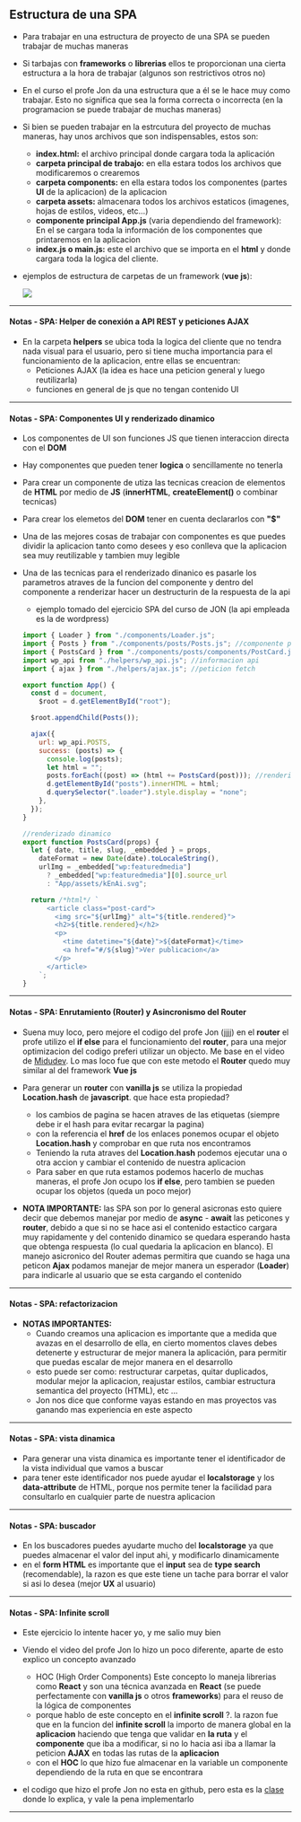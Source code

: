 ## Estructura de una SPA

- Para trabajar en una estructura de proyecto de una SPA se pueden trabajar de muchas maneras
- Si tarbajas con **frameworks** o **librerias** ellos te proporcionan una cierta estructura a la hora de trabajar (algunos son restrictivos otros no)
- En el curso el profe Jon da una estructura que a él se le hace muy como trabajar. Esto no significa que sea la forma correcta o incorrecta (en la programacion se puede trabajar de muchas maneras)
- Si bien se pueden trabajar en la estrcutura del proyecto de muchas maneras, hay unos archivos que son indispensables, estos son:

  - **index.html:** el archivo principal donde cargara toda la aplicación
  - **carpeta principal de trabajo:** en ella estara todos los archivos que modificaremos o crearemos
  - **carpeta components:** en ella estara todos los componentes (partes **UI** de la aplicacion) de la aplicacion
  - **carpeta assets:** almacenara todos los archivos estaticos (imagenes, hojas de estilos, videos, etc...)
  - **componente principal App.js** (varia dependiendo del framework): En el se cargara toda la información de los componentes que printaremos en la aplicacion
  - **index.js o main.js:** este el archivo que se importa en el **html** y donde cargara toda la logica del cliente.

- ejemplos de estructura de carpetas de un framework (**vue js**):

  <img src="https://lenguajejs.com/vuejs/introduccion/estructura-carpetas/vue-estructura-carpetas.png"/>

---

#### Notas - SPA: Helper de conexión a API REST y peticiones AJAX

- En la carpeta **helpers** se ubica toda la logica del cliente que no tendra nada visual para el usuario, pero si tiene mucha importancia para el funcionamiento de la aplicacion, entre ellas se encuentran:
  - Peticiones AJAX (la idea es hace una peticion general y luego reutilizarla)
  - funciones en general de js que no tengan contenido UI

---

#### Notas - SPA: Componentes UI y renderizado dinamico

- Los componentes de UI son funciones JS que tienen interaccion directa con el **DOM**
- Hay componentes que pueden tener **logica** o sencillamente no tenerla
- Para crear un componente de utiza las tecnicas creacion de elementos de **HTML** por medio de **JS** (**innerHTML**, **createElement()** o combinar tecnicas)
- Para crear los elemetos del **DOM** tener en cuenta declararlos con **"$"**
- Una de las mejores cosas de trabajar con componentes es que puedes dividir la aplicacion tanto como desees y eso conlleva que la aplicacion sea muy reutilizable y tambien muy legible
- Una de las tecnicas para el renderizado dinanico es pasarle los parametros atraves de la funcion del componente y dentro del componente a renderizar hacer un destructurin de la respuesta de la api

  - ejemplo tomado del ejercicio SPA del curso de JON (la api empleada es la de wordpress)

  ```js
  import { Loader } from "./components/Loader.js";
  import { Posts } from "./components/posts/Posts.js"; //componente padre
  import { PostsCard } from "./components/posts/components/PostCard.js"; //componente hijo
  import wp_api from "./helpers/wp_api.js"; //informacion api
  import { ajax } from "./helpers/ajax.js"; //peticion fetch

  export function App() {
    const d = document,
      $root = d.getElementById("root");

    $root.appendChild(Posts());

    ajax({
      url: wp_api.POSTS,
      success: (posts) => {
        console.log(posts);
        let html = "";
        posts.forEach((post) => (html += PostsCard(post))); //renderizado dinamico
        d.getElementById("posts").innerHTML = html;
        d.querySelector(".loader").style.display = "none";
      },
    });
  }
  ```

  ```js
  //renderizado dinamico
  export function PostsCard(props) {
    let { date, title, slug, _embedded } = props,
      dateFormat = new Date(date).toLocaleString(),
      urlImg = _embedded["wp:featuredmedia"]
        ? _embedded["wp:featuredmedia"][0].source_url
        : "App/assets/kEnAi.svg";

    return /*html*/ `
        <article class="post-card">
          <img src="${urlImg}" alt="${title.rendered}">
          <h2>${title.rendered}</h2>
          <p>
            <time datetime="${date}">${dateFormat}</time>
            <a href="#/${slug}">Ver publicacion</a>
          </p>
        </article>
      `;
  }
  ```

---

#### Notas - SPA: Enrutamiento (Router) y Asincronismo del Router

- Suena muy loco, pero mejore el codigo del profe Jon (jjjj) en el **router** el profe utilizo el **if else** para el funcionamiento del **router**, para una mejor optimizacion del codigo preferi utilizar un objecto. Me base en el video de [Midudev](https://www.youtube.com/watch?v=0NlsJuwFsrQ). Lo mas loco fue que con este metodo el **Router** quedo muy similar al del framework **Vue js**

- Para generar un **router** con **vanilla js** se utiliza la propiedad **Location.hash** de **javascript**. que hace esta propiedad?

  - los cambios de pagina se hacen atraves de las etiquetas <a href="#/..."></a> (siempre debe ir el hash para evitar recargar la pagina)
  - con la referencia el **href** de los enlaces ponemos ocupar el objeto **Location.hash** y comprobar en que ruta nos encontramos
  - Teniendo la ruta atraves del **Location.hash** podemos ejecutar una o otra accion y cambiar el contenido de nuestra aplicacion
  - Para saber en que ruta estamos podemos hacerlo de muchas maneras, el profe Jon ocupo los **if else**, pero tambien se pueden ocupar los objetos (queda un poco mejor)

- **NOTA IMPORTANTE:** las SPA son por lo general asicronas esto quiere decir que debemos manejar por medio de **async** - **await** las peticones y **router**, debido a que si no se hace asi el contenido estactico cargara muy rapidamente y del contenido dinamico se quedara esperando hasta que obtenga respuesta (lo cual quedaria la aplicacion en blanco). El manejo asicronico del Router ademas permitira que cuando se haga una peticon **Ajax** podamos manejar de mejor manera un esperador (**Loader**) para indicarle al usuario que se esta cargando el contenido

---

#### Notas - SPA: refactorizacion

- **NOTAS IMPORTANTES:**
  - Cuando creamos una aplicacion es importante que a medida que avazas en el desarrollo de ella, en cierto momentos claves debes detenerte y estructurar de mejor manera la aplicación, para permitir que puedas escalar de mejor manera en el desarrollo
  - esto puede ser como: restructurar carpetas, quitar duplicados, modular mejor la aplicacion, reajustar estilos, cambiar estructura semantica del proyecto (HTML), etc ...
  - Jon nos dice que conforme vayas estando en mas proyectos vas ganando mas experiencia en este aspecto

---

#### Notas - SPA: vista dinamica

- Para generar una vista dinamica es importante tener el identificador de la vista individual que vamos a buscar
- para tener este identificador nos puede ayudar el **localstorage** y los **data-attribute** de HTML, porque nos permite tener la facilidad para consultarlo en cualquier parte de nuestra aplicacion

---

#### Notas - SPA: buscador

- En los buscadores puedes ayudarte mucho del **localstorage** ya que puedes almacenar el valor del input ahi, y modificarlo dinamicamente
- en el **form HTML** es importante que el **input** sea de **type search** (recomendable), la razon es que este tiene un tache para borrar el valor si asi lo desea (mejor **UX** al usuario)

---

#### Notas - SPA: Infinite scroll

- Este ejercicio lo intente hacer yo, y me salio muy bien
- Viendo el video del profe Jon lo hizo un poco diferente, aparte de esto explico un concepto avanzado

  - HOC (High Order Components) Este concepto lo maneja librerias como **React** y son una técnica avanzada en **React** (se puede perfectamente con **vanilla js** o otros **frameworks**) para el reuso de la lógica de componentes
  - porque hablo de este concepto en el **infinite scroll** ?. la razon fue que en la funcion del **infinite scroll** la importo de manera global en la **aplicacion** haciendo que tenga que validar en **la ruta** y el **componente** que iba a modificar, si no lo hacia asi iba a llamar la peticion **AJAX** en todas las rutas de la **aplicacion**
  - con el **HOC** lo que hizo fue almacenar en la variable un componente dependiendo de la ruta en que se encontrara

- el codigo que hizo el profe Jon no esta en github, pero esta es la [clase](https://youtube.com/watch?v=XEf5jW9Y9oE&list=PLvq-jIkSeTUZ6QgYYO3MwG9EMqC-KoLXA) donde lo explica, y vale la pena implementarlo

---
